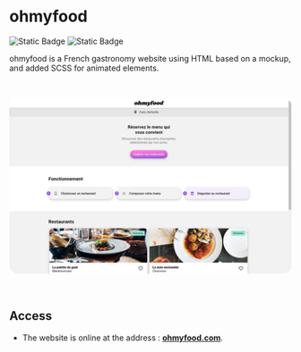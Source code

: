 # ohmyfood

![Static Badge](https://img.shields.io/badge/HTML-E34F26?style=for-the-badge&logo=html5&logoColor=white) ![Static Badge](https://img.shields.io/badge/SCSS-CC6699?style=for-the-badge&logo=sass&logoColor=white)

ohmyfood is a French gastronomy website using HTML based on a mockup, and added SCSS for animated elements.

<br/>

<p align="center" >
	<img src="./images/screenshot_readme.png" width="700">
</p>

<br/>

## Access

* The website is online at the address : **[ohmyfood.com](https://ralexandreviegas.github.io/ohmyfood/)**.